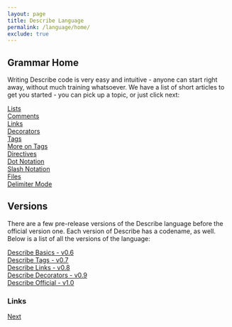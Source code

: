 ```yaml
---
layout: page
title: Describe Language
permalink: /language/home/
exclude: true
---
```

## Grammar Home

Writing Describe code is very easy and intuitive - anyone can start right away, without much training whatsoever. We have a list of short articles to get you started - you can pick up a topic, or just click next:<br>

[Lists](/DescribeDocumentation/language/lists)<br>
[Comments](/DescribeDocumentation/language/comments)<br>
[Links](/DescribeDocumentation/language/links)<br>
[Decorators](/DescribeDocumentation/language/decorators)<br>
[Tags](/DescribeDocumentation/language/tags)<br>
[More on Tags](/DescribeDocumentation/language/tagging)<br>
[Directives](/DescribeDocumentation/language/directives)<br>
[Dot Notation](/DescribeDocumentation/language/dot-notation)<br>
[Slash Notation](/DescribeDocumentation/language/slash-notation)<br>
[Files](/DescribeDocumentation/language/file-names)<br>
[Delimiter Mode](/DescribeDocumentation/language/delimiter-mode)
 
## Versions

There are a few pre-release versions of the Describe language before the official version one. Each version of Describe has a codename, as well. Below is a list of all the versions of the language:<br>

[Describe Basics - v0.6](/DescribeDocumentation/language/v06)<br>
[Describe Tags - v0.7](/DescribeDocumentation/language/v07)<br>
[Describe Links - v0.8](/DescribeDocumentation/language/v08)<br>
[Describe Decorators - v0.9](/DescribeDocumentation/language/v09)<br>
[Describe Official - v1.0](/DescribeDocumentation/language/v10)<br>

### Links
[Next](/DescribeDocumentation/language/lists)
